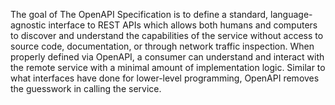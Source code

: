 The goal of The OpenAPI Specification is to define a standard, language-agnostic
interface to REST APIs which allows both humans and computers to discover and
understand the capabilities of the service without access to source code,
documentation, or through network traffic inspection. When properly defined via
OpenAPI, a consumer can understand and interact with the remote service with a
minimal amount of implementation logic. Similar to what interfaces have done for
lower-level programming, OpenAPI removes the guesswork in calling the service.